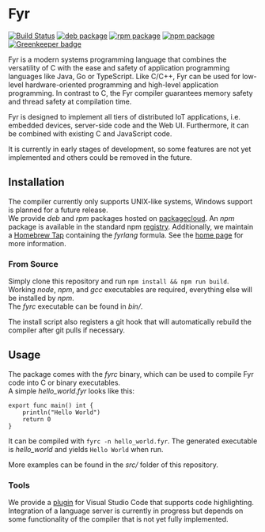 # Fyr

[![Build Status](https://travis-ci.org/vs-ude/fyr.svg?branch=dev)](https://travis-ci.org/vs-ude/fyr)
[![deb package](https://img.shields.io/badge/deb-packagecloud.io-844fec.svg)](https://packagecloud.io/vs-ude/fyrlang?filter=debs)
[![rpm package](https://img.shields.io/badge/rpm-packagecloud.io-844fec.svg)](https://packagecloud.io/vs-ude/fyrlang?filter=rpms)
[![npm package](https://img.shields.io/npm/v/fyrlang.svg)](https://www.npmjs.com/package/fyrlang)
[![Greenkeeper badge](https://badges.greenkeeper.io/vs-ude/fyr.svg)](https://greenkeeper.io/)

Fyr is a modern systems programming language that combines the versatility of C with the ease and safety of application programming languages like Java, Go or TypeScript. Like C/C++, Fyr can be used for low-level hardware-oriented programming and high-level application programming. In contrast to C, the Fyr compiler guarantees memory safety and thread safety at compilation time.  

Fyr is designed to implement all tiers of distributed IoT applications, i.e. embedded devices, server-side code and the Web UI. Furthermore, it can be combined with existing C and JavaScript code.  

It is currently in early stages of development, so some features are not yet implemented and others could be removed in the future.

## Installation

The compiler currently only supports UNIX-like systems, Windows support is planned for a future release.  
We provide _deb_ and _rpm_ packages hosted on [packagecloud](https://packagecloud.io/vs-ude/fyrlang).
An _npm_ package is available in the standard npm [registry](https://www.npmjs.com/package/fyrlang).
Additionally, we maintain a [Homebrew Tap](https://github.com/vs-ude/homebrew-fyr) containing the _fyrlang_ formula.
See the [home page](http://fyr.vs.uni-due.de) for more information.  

### From Source

Simply clone this repository and run `npm install && npm run build`.
Working _node_, _npm_, and _gcc_ executables are required, everything else will be installed by _npm_.  
The _fyrc_ executable can be found in _bin/_.

The install script also registers a git hook that will automatically rebuild the compiler after git pulls if necessary.

## Usage

The package comes with the _fyrc_ binary, which can be used to compile Fyr code into C or binary executables.  
A simple _hello_world.fyr_ looks like this:

```
export func main() int {
    println("Hello World")
    return 0
}
```

It can be compiled with `fyrc -n hello_world.fyr`.
The generated executable is _hello_world_ and yields `Hello World` when run.

More examples can be found in the _src/_ folder of this repository.


### Tools

We provide a [plugin](https://marketplace.visualstudio.com/items?itemName=vs-ude.fyr) for Visual Studio Code that supports code highlighting.
Integration of a language server is currently in progress but depends on some functionality of the compiler that is not yet fully implemented.
